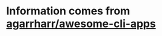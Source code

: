 # Information comes from [agarrharr/awesome-cli-apps](https://github.com/agarrharr/awesome-cli-apps)

